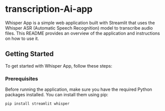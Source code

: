 # transcription-Ai-app

Whisper App is a simple web application built with Streamlit that uses the Whisper ASR (Automatic Speech Recognition) model to transcribe audio files. This README provides an overview of the application and instructions on how to use it.

## Getting Started

To get started with Whisper App, follow these steps:

### Prerequisites

Before running the application, make sure you have the required Python packages installed. You can install them using pip:

```bash
pip install streamlit whisper
```
